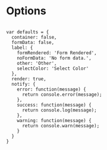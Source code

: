 # Options

<pre><code class="js">
var defaults = {
  container: false,
  formData: false,
  label: {
    formRendered: 'Form Rendered',
    noFormData: 'No form data.',
    other: 'Other',
    selectColor: 'Select Color'
  },
  render: true,
  notify: {
    error: function(message) {
      return console.error(message);
    },
    success: function(message) {
      return console.log(message);
    },
    warning: function(message) {
      return console.warn(message);
    }
  }
}
</code></pre>
